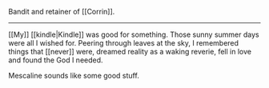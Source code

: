 Bandit and retainer of [[Corrin]].

* * * 

[[My]] [[kindle|Kindle]] was good for something. Those sunny summer days were all I wished for. Peering through leaves at the sky, I remembered things that [[never]] were, dreamed reality as a waking reverie, fell in love and found the God I needed.

Mescaline sounds like some good stuff.